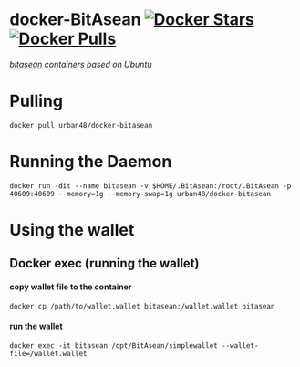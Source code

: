 docker-BitAsean        [![Docker Stars](https://img.shields.io/docker/stars/urban48/docker-bitasean.svg)](https://hub.docker.com/r/urban48/docker-bitasean/)        [![Docker Pulls](https://img.shields.io/docker/pulls/urban48/docker-bitasean.svg)](https://hub.docker.com/r/urban48/docker-bitasean/)
=============

*[bitasean](http://www.bitasean.org/) containers based on Ubuntu*


# Pulling
    docker pull urban48/docker-bitasean

# Running the Daemon
    docker run -dit --name bitasean -v $HOME/.BitAsean:/root/.BitAsean -p 40609:40609 --memory=1g --memory-swap=1g urban48/docker-bitasean

# Using the wallet

## Docker exec (running the wallet)

#### copy wallet file to the container

    docker cp /path/to/wallet.wallet bitasean:/wallet.wallet bitasean

#### run the wallet

    docker exec -it bitasean /opt/BitAsean/simplewallet --wallet-file=/wallet.wallet
        
